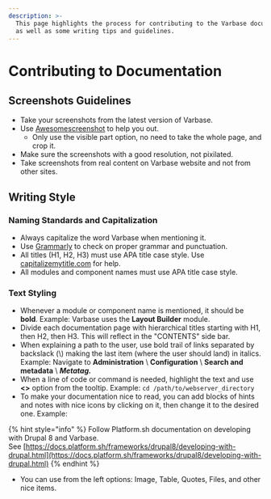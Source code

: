 ```yaml
---
description: >-
  This page highlights the process for contributing to the Varbase documentation
  as well as some writing tips and guidelines.
---
```


# Contributing to Documentation

## Screenshots Guidelines

* Take your screenshots from the latest version of Varbase.
* Use [Awesomescreenshot](https://www.awesomescreenshot.com/) to help you out.
  * Only use the visible part option, no need to take the whole page, and crop it.
* Make sure the screenshots with a good resolution, not pixilated.
* Take screenshots from real content on Varbase website and not from other sites.

## Writing Style

### Naming Standards and Capitalization

* Always capitalize the word Varbase when mentioning it. 
* Use [Grammarly](https://www.grammarly.com/) to check on proper grammar and punctuation.  
* All titles \(H1, H2, H3\) must use APA title case style. Use [capitalizemytitle.com](https://capitalizemytitle.com/) for help. 
* All modules and component names must use APA title case style. 

### Text Styling

* Whenever a module or component name is mentioned, it should be **bold**.  Example: Varbase uses the **Layout Builder** module. 
* Divide each documentation page with hierarchical titles starting with H1, then H2, then H3. This will reflect in the "CONTENTS" side bar. 
* When explaining a path to the user, use bold trail of links separated by backslack \(\\) making the last item \(where the user should land\) in italics. Example: Navigate to **Administration** \ **Configuration** \ **Search and metadata** \ _**Metatag.**_
* When a line of code or command is needed, highlight the text and use **&lt;&gt;** option from the tooltip.  Example: `cd /path/to/webserver_directory`  
* To make your documentation nice to read, you can add blocks of hints and notes with nice icons by clicking on it, then change it to the desired one.  Example: 

{% hint style="info" %}
Follow Platform.sh documentation on developing with Drupal 8 and Varbase.  
See [https://docs.platform.sh/frameworks/drupal8/developing-with-drupal.html](https://docs.platform.sh/frameworks/drupal8/developing-with-drupal.html)
{% endhint %}

* You can use from the left options: Image, Table, Quotes, Files, and other nice items.



